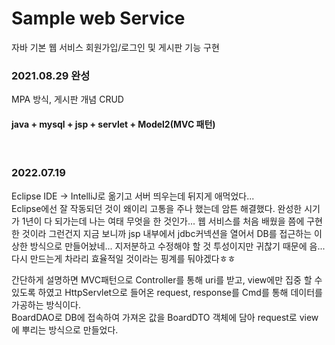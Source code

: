 # Sample web Service
자바 기본 웹 서비스
회원가입/로그인 및 게시판 기능 구현

### 2021.08.29 완성
MPA 방식, 게시판 개념 CRUD

#### java + mysql + jsp + servlet + Model2(MVC 패턴)
<br>

### 2022.07.19
Eclipse IDE -> IntelliJ로 옮기고 서버 띄우는데 뒤지게 애먹었다...<br>
Eclipse에선 잘 작동되던 것이 왜이리 고통을 주나 했는데 암튼 해결했다.
완성한 시기가 1년이 다 되가는데 나는 여태 무엇을 한 것인가...
웹 서비스를 처음 배웠을 쯤에 구현한 것이라 그런건지 지금 보니까 jsp 내부에서 jdbc커넥션을 열어서 DB를 접근하는 이상한 방식으로 만들어놨네...
지저분하고 수정해야 할 것 투성이지만 귀찮기 때문에 음...다시 만드는게 차라리 효율적일 것이라는 핑계를 둬야겠다ㅎㅎ


간단하게 설명하면 MVC패턴으로 Controller를 통해 uri를 받고, view에만 집중 할 수 있도록 하였고 
HttpServlet으로 들어온 request, response를 Cmd를 통해 데이터를 가공하는 방식이다.<br>
BoardDAO로 DB에 접속하여 가져온 값을 BoardDTO 객체에 담아 request로 view에 뿌리는 방식으로 만들었다.




